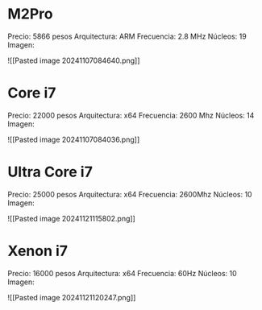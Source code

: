 # M2Pro
Precio: 5866 pesos
Arquitectura: ARM
Frecuencia: 2.8 MHz
Núcleos: 19
Imagen:

![[Pasted image 20241107084640.png]]
# Core i7
Precio: 22000 pesos
Arquitectura: x64
Frecuencia: 2600 Mhz
Núcleos: 14
Imagen: 

![[Pasted image 20241107084036.png]]

# Ultra Core i7
Precio: 25000 pesos
Arquitectura: x64
Frecuencia: 2600Mhz
Núcleos: 10
Imagen:

![[Pasted image 20241121115802.png]]
# Xenon i7
Precio: 16000 pesos
Arquitectura: x64
Frecuencia: 60Hz
Núcleos: 10
Imagen:

![[Pasted image 20241121120247.png]]